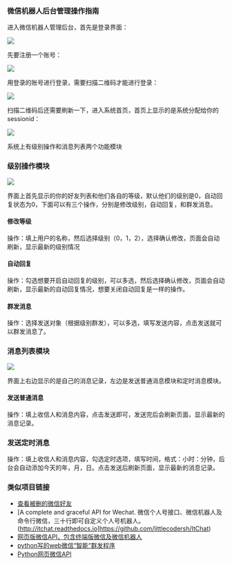 ﻿### 微信机器人后台管理操作指南 ###

进入微信机器人管理后台，首先是登录界面：  

![](http://i.imgur.com/w13A3qO.png)

先要注册一个账号：    

![](http://i.imgur.com/H48WEP4.png)

用登录的账号进行登录，需要扫描二维码才能进行登录：

![](http://i.imgur.com/1GD37YU.png)

扫描二维码后还需要刷新一下，进入系统首页，首页上显示的是系统分配给你的sessionid：  

![](http://i.imgur.com/LphVBFq.png)

系统上有级别操作和消息列表两个功能模块
### 级别操作模块 ###

![](http://i.imgur.com/3JfIJgs.png)

界面上首先显示的你的好友列表和他们各自的等级，默认他们的级别是0，自动回复状态为0，下面可以有三个操作，分别是修改级别，自动回复，和群发消息。
#### 修改等级 ####
操作：填上用户的名称，然后选择级别（0，1，2），选择确认修改，页面会自动刷新，显示最新的级别情况

#### 自动回复 ####
操作：勾选想要开启自动回复的级别，可以多选，然后选择确认修改，页面会自动刷新，显示最新的自动回复情况，想要关闭自动回复是一样的操作。

#### 群发消息 ####
操作：选择发送对象（根据级别群发），可以多选，填写发送内容，点击发送就可以群发消息了。

### 消息列表模块 ###

![](http://i.imgur.com/IIqWKhy.png)

界面上右边显示的是自己的消息记录，左边是发送普通消息模块和定时消息模块。
#### 发送普通消息 ####
操作：填上收信人和消息内容，点击发送即可，发送完后会刷新页面，显示最新的消息记录。

### 发送定时消息 ###
操作：填上收信人和消息内容，勾选定时选项，填写时间，格式：小时：分钟，后台会自动添加今天的年，月，日。点击发送后刷新页面，显示最新的消息记录。

### 类似项目链接 ###

* [查看被删的微信好友](https://github.com/0x5e/wechat-deleted-friends)
* [A complete and graceful API for Wechat. 微信个人号接口、微信机器人及命令行微信，三十行即可自定义个人号机器人。 (http://itchat.readthedocs.io]https://github.com/littlecodersh/ItChat)
* [网页版微信API，包含终端版微信及微信机器人](https://github.com/Urinx/WeixinBot)
* [python写的web微信“智能“群发程序](https://github.com/leorunwind/py2webwx)
* [Python网页微信API](https://github.com/leorunwind/py2webwx)